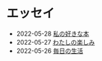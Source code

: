 # エッセイ

- 2022-05-28 [私の好きな本](/writings/my-favourite-book.md)
- 2022-05-27 [わたしの楽しみ](/writings/hobbies.md)
- 2022-05-26 [毎日の生活](/writings/everyday-life.md)
